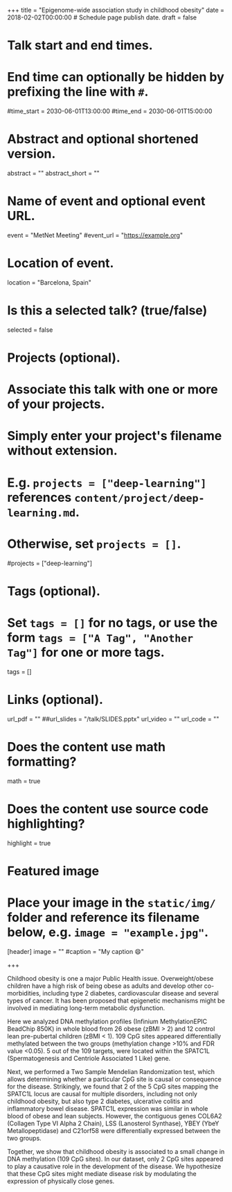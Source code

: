 +++
title = "Epigenome-wide association study in childhood obesity"
date = 2018-02-02T00:00:00  # Schedule page publish date.
draft = false

# Talk start and end times.
#   End time can optionally be hidden by prefixing the line with `#`.
#time_start = 2030-06-01T13:00:00
#time_end = 2030-06-01T15:00:00

# Abstract and optional shortened version.
abstract = ""
abstract_short = ""

# Name of event and optional event URL.
event = "MetNet Meeting"
#event_url = "https://example.org"

# Location of event.
location = "Barcelona, Spain"

# Is this a selected talk? (true/false)
selected = false

# Projects (optional).
#   Associate this talk with one or more of your projects.
#   Simply enter your project's filename without extension.
#   E.g. `projects = ["deep-learning"]` references `content/project/deep-learning.md`.
#   Otherwise, set `projects = []`.
#projects = ["deep-learning"]

# Tags (optional).
#   Set `tags = []` for no tags, or use the form `tags = ["A Tag", "Another Tag"]` for one or more tags.
tags = []

# Links (optional).
url_pdf = ""
##url_slides = "/talk/SLIDES.pptx"
url_video = ""
url_code = ""

# Does the content use math formatting?
math = true

# Does the content use source code highlighting?
highlight = true

# Featured image
# Place your image in the `static/img/` folder and reference its filename below, e.g. `image = "example.jpg"`.
[header]
image = ""
#caption = "My caption :smile:"

+++

Childhood obesity is one a major Public Health issue. Overweight/obese children have a
high risk of being obese as adults and develop other co-morbidities, including type 2
diabetes, cardiovascular disease and several types of cancer. It has been proposed that
epigenetic mechanisms might be involved in mediating long-term metabolic
dysfunction.  

Here we analyzed DNA methylation profiles (Infinium MethylationEPIC BeadChip
850K) in whole blood from 26 obese (zBMI > 2) and 12 control lean pre-pubertal
children (zBMI < 1). 109 CpG sites appeared differentially methylated between the two
groups (methylation change >10% and FDR value <0.05). 5 out of the 109 targets, were
located within the SPATC1L (Spermatogenesis and Centriole Associated 1 Like) gene.  

Next, we performed a Two Sample Mendelian Randomization test, which allows
determining whether a particular CpG site is causal or consequence for the disease.
Strikingly, we found that 2 of the 5 CpG sites mapping the SPATC1L locus are causal for
multiple disorders, including not only childhood obesity, but also type 2
diabetes, ulcerative colitis and inflammatory bowel disease. SPATC1L expression was
similar in whole blood of obese and lean subjects. However, the contiguous
genes COL6A2 (Collagen Type VI Alpha 2 Chain), LSS (Lanosterol Synthase), YBEY (YbeY
Metallopeptidase) and C21orf58 were differentially expressed between the two groups.  

Together, we show that childhood obesity is associated to a small change in DNA
methylation (109 CpG sites). In our dataset, only 2 CpG sites appeared to play a
causative role in the development of the disease. We hypothesize that these CpG sites
might mediate disease risk by modulating the expression of physically close genes.

